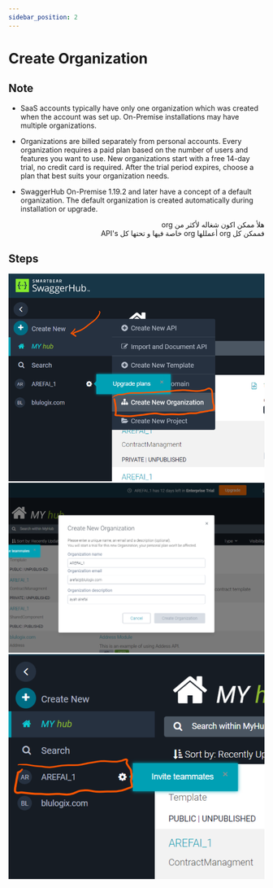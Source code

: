 ```yaml
---
sidebar_position: 2
---
```


# Create Organization

## Note 

- SaaS accounts typically have only one organization which was created when the account was set up. On-Premise installations may have multiple organizations.

- Organizations are billed separately from personal accounts. Every organization requires a paid plan based on the number of users and features you want to use. New organizations start with a free 14-day trial, no credit card is required. After the trial period expires, choose a plan that best suits your organization needs.

- SwaggerHub On-Premise 1.19.2 and later have a concept of a default organization. The default organization is created automatically during installation or upgrade.

<p dir="rtl">
هلأ ممكن اكون شغاله لأكثر من org
<br />
فممكن كل org أعمللها org خاصة فيها و تحتها كل API's
</p>

## Steps
![step_1](img1.png)
![step_2](img2.png)
![step_3](img3.png)

